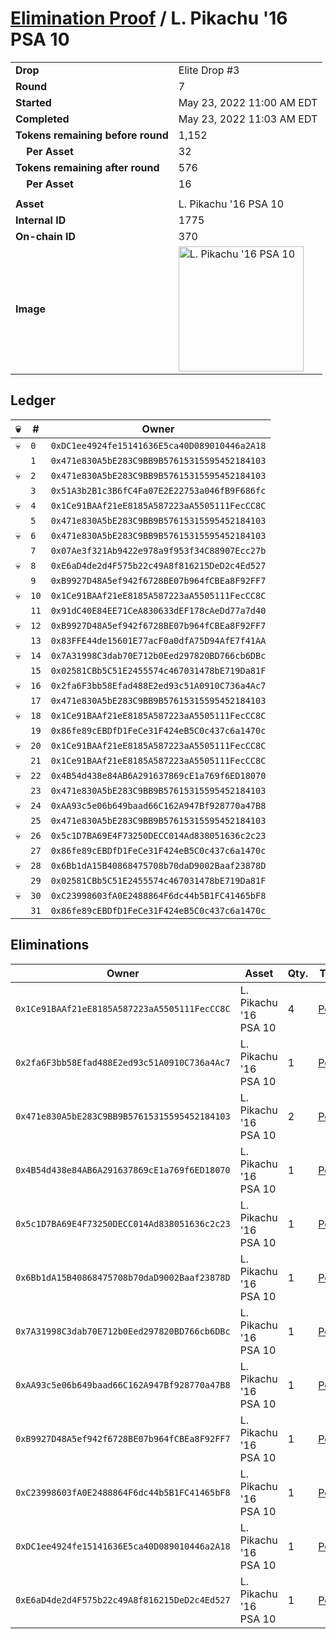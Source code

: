 # [Elimination Proof](./readme.md) / L. Pikachu &#039;16 PSA 10

|||
|---|---|
| **Drop** | Elite Drop #3 |
| **Round** | 7 |
| **Started** | May 23, 2022 11:00 AM EDT |
| **Completed** | May 23, 2022 11:03 AM EDT |
| **Tokens remaining before round** | 1,152 |
| **&nbsp;&nbsp;&nbsp;&nbsp;Per Asset** | 32 |
| **Tokens remaining after round** | 576 |
| **&nbsp;&nbsp;&nbsp;&nbsp;Per Asset** | 16 |
| | |
| **Asset** | L. Pikachu &#039;16 PSA 10 |
| **Internal ID** | 1775 |
| **On-chain ID** | 370 |
| **Image** | <img src="https://tcdn.blokpax.com/9648a5d9-187b-4054-bdc3-5c9d962bba08/056cfe8235afca2762e0670186cb4aabecc4a7405b24ab44e14543acac01dce7.png" height="200" alt="L. Pikachu &#039;16 PSA 10" /> |

## Ledger

| 💀 | # | Owner |
| --- | --- | --- |
| 💀 | `0` | `0xDC1ee4924fe15141636E5ca40D089010446a2A18` |
|  | `1` | `0x471e830A5bE283C9BB9B57615315595452184103` |
| 💀 | `2` | `0x471e830A5bE283C9BB9B57615315595452184103` |
|  | `3` | `0x51A3b2B1c3B6fC4Fa07E2E22753a046fB9F686fc` |
| 💀 | `4` | `0x1Ce91BAAf21eE8185A587223aA5505111FecCC8C` |
|  | `5` | `0x471e830A5bE283C9BB9B57615315595452184103` |
| 💀 | `6` | `0x471e830A5bE283C9BB9B57615315595452184103` |
|  | `7` | `0x07Ae3f321Ab9422e978a9f953f34C88907Ecc27b` |
| 💀 | `8` | `0xE6aD4de2d4F575b22c49A8f816215DeD2c4Ed527` |
|  | `9` | `0xB9927D48A5ef942f6728BE07b964fCBEa8F92FF7` |
| 💀 | `10` | `0x1Ce91BAAf21eE8185A587223aA5505111FecCC8C` |
|  | `11` | `0x91dC40E84EE71CeA830633dEF178cAeDd77a7d40` |
| 💀 | `12` | `0xB9927D48A5ef942f6728BE07b964fCBEa8F92FF7` |
|  | `13` | `0x83FFE44de15601E77acF0a0dfA75D94AfE7f41AA` |
| 💀 | `14` | `0x7A31998C3dab70E712b0Eed297820BD766cb6DBc` |
|  | `15` | `0x02581CBb5C51E2455574c467031478bE719Da81F` |
| 💀 | `16` | `0x2fa6F3bb58Efad488E2ed93c51A0910C736a4Ac7` |
|  | `17` | `0x471e830A5bE283C9BB9B57615315595452184103` |
| 💀 | `18` | `0x1Ce91BAAf21eE8185A587223aA5505111FecCC8C` |
|  | `19` | `0x86fe89cEBDfD1FeCe31F424eB5C0c437c6a1470c` |
| 💀 | `20` | `0x1Ce91BAAf21eE8185A587223aA5505111FecCC8C` |
|  | `21` | `0x1Ce91BAAf21eE8185A587223aA5505111FecCC8C` |
| 💀 | `22` | `0x4B54d438e84AB6A291637869cE1a769f6ED18070` |
|  | `23` | `0x471e830A5bE283C9BB9B57615315595452184103` |
| 💀 | `24` | `0xAA93c5e06b649baad66C162A947Bf928770a47B8` |
|  | `25` | `0x471e830A5bE283C9BB9B57615315595452184103` |
| 💀 | `26` | `0x5c1D7BA69E4F73250DECC014Ad838051636c2c23` |
|  | `27` | `0x86fe89cEBDfD1FeCe31F424eB5C0c437c6a1470c` |
| 💀 | `28` | `0x6Bb1dA15B40868475708b70daD9002Baaf23878D` |
|  | `29` | `0x02581CBb5C51E2455574c467031478bE719Da81F` |
| 💀 | `30` | `0xC23998603fA0E2488864F6dc44b5B1FC41465bF8` |
|  | `31` | `0x86fe89cEBDfD1FeCe31F424eB5C0c437c6a1470c` |


## Eliminations

| Owner | Asset | Qty. | Transaction |
| --- | --- | --- | --- |
| `0x1Ce91BAAf21eE8185A587223aA5505111FecCC8C` | L. Pikachu '16 PSA 10 | 4 | [Polygonscan](https://polygonscan.com/tx/0xab2ae534e564cec50f15f83f70627fb3a75b3278122303ed93f30c30743fc859) |
| `0x2fa6F3bb58Efad488E2ed93c51A0910C736a4Ac7` | L. Pikachu '16 PSA 10 | 1 | [Polygonscan](https://polygonscan.com/tx/0x0fbe27dc8148fc3831e959b216faac7adf4a39e11cff0530789298368592d0fe) |
| `0x471e830A5bE283C9BB9B57615315595452184103` | L. Pikachu '16 PSA 10 | 2 | [Polygonscan](https://polygonscan.com/tx/0xfdeac02549f8803bf5058e6e4c52293aae7547e73f479b236c5789ea4edff62d) |
| `0x4B54d438e84AB6A291637869cE1a769f6ED18070` | L. Pikachu '16 PSA 10 | 1 | [Polygonscan](https://polygonscan.com/tx/0x6515692d7ce4930eb74db0600e316bc6d428b9304843a1e86244bce64043cd15) |
| `0x5c1D7BA69E4F73250DECC014Ad838051636c2c23` | L. Pikachu '16 PSA 10 | 1 | [Polygonscan](https://polygonscan.com/tx/0x7c81989da08cd494b09c27c40c9c922a9a3eb4e24166ce36eaf0bed8ccad2ebd) |
| `0x6Bb1dA15B40868475708b70daD9002Baaf23878D` | L. Pikachu '16 PSA 10 | 1 | [Polygonscan](https://polygonscan.com/tx/0x39505ae529cf077caf841655e5d34fba90b481d153487aa02bd618324364712c) |
| `0x7A31998C3dab70E712b0Eed297820BD766cb6DBc` | L. Pikachu '16 PSA 10 | 1 | [Polygonscan](https://polygonscan.com/tx/0xb4c49e39370bb7edc9a69a88b8a30e4f13fd5a2da383c7a22d9534fde3c2e97a) |
| `0xAA93c5e06b649baad66C162A947Bf928770a47B8` | L. Pikachu '16 PSA 10 | 1 | [Polygonscan](https://polygonscan.com/tx/0xb737a9ea34e831fdebb9e362d21a58e0a56850e6aa99b7c883d0900296129300) |
| `0xB9927D48A5ef942f6728BE07b964fCBEa8F92FF7` | L. Pikachu '16 PSA 10 | 1 | [Polygonscan](https://polygonscan.com/tx/0xd27782dd05a93ade1654618b37e36263fd284dd38bbb892d0348e0bf45862bec) |
| `0xC23998603fA0E2488864F6dc44b5B1FC41465bF8` | L. Pikachu '16 PSA 10 | 1 | [Polygonscan](https://polygonscan.com/tx/0x45d90ef703dbd9740b1e555139a63a94ae5f90224b69d4c70d7caf1ebf12c68a) |
| `0xDC1ee4924fe15141636E5ca40D089010446a2A18` | L. Pikachu '16 PSA 10 | 1 | [Polygonscan](https://polygonscan.com/tx/0x94adbadf70b7ac4f3960aca48a303926d5a8142c8d57a3f01af1ec6ecd60f316) |
| `0xE6aD4de2d4F575b22c49A8f816215DeD2c4Ed527` | L. Pikachu '16 PSA 10 | 1 | [Polygonscan](https://polygonscan.com/tx/0x1622b5c7a4c4d57e6e5be1f5a8862b3ce127a1b1dffb5b59d239a49ad3cae9f2) |

